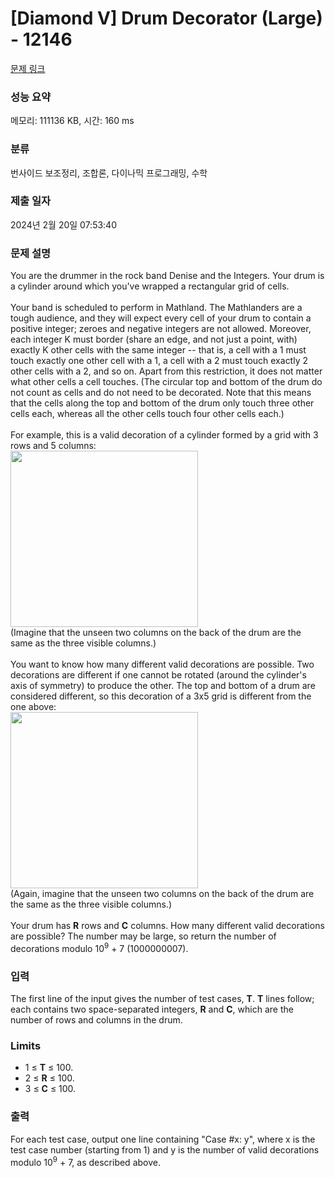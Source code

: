 # [Diamond V] Drum Decorator (Large) - 12146 

[문제 링크](https://www.acmicpc.net/problem/12146) 

### 성능 요약

메모리: 111136 KB, 시간: 160 ms

### 분류

번사이드 보조정리, 조합론, 다이나믹 프로그래밍, 수학

### 제출 일자

2024년 2월 20일 07:53:40

### 문제 설명

<p>You are the drummer in the rock band Denise and the Integers. Your drum is a cylinder around which you've wrapped a rectangular grid of cells.<br>
<br>
Your band is scheduled to perform in Mathland. The Mathlanders are a tough audience, and they will expect every cell of your drum to contain a positive integer; zeroes and negative integers are not allowed. Moreover, each integer K must border (share an edge, and not just a point, with) exactly K other cells with the same integer -- that is, a cell with a 1 must touch exactly one other cell with a 1, a cell with a 2 must touch exactly 2 other cells with a 2, and so on. Apart from this restriction, it does not matter what other cells a cell touches. (The circular top and bottom of the drum do not count as cells and do not need to be decorated. Note that this means that the cells along the top and bottom of the drum only touch three other cells each, whereas all the other cells touch four other cells each.)<br>
<br>
For example, this is a valid decoration of a cylinder formed by a grid with 3 rows and 5 columns:<br>
<img src="https://onlinejudgeimages.s3.amazonaws.com/problem/12145/images-76.png" style="height:282px; vertical-align:middle; width:300px"><br>
(Imagine that the unseen two columns on the back of the drum are the same as the three visible columns.)<br>
<br>
You want to know how many different valid decorations are possible. Two decorations are different if one cannot be rotated (around the cylinder's axis of symmetry) to produce the other. The top and bottom of a drum are considered different, so this decoration of a 3x5 grid is different from the one above:<br>
<img src="https://onlinejudgeimages.s3.amazonaws.com/problem/12145/images-77.png" style="height:282px; vertical-align:middle; width:300px"><br>
(Again, imagine that the unseen two columns on the back of the drum are the same as the three visible columns.)<br>
<br>
Your drum has <strong>R</strong> rows and <strong>C</strong> columns. How many different valid decorations are possible? The number may be large, so return the number of decorations modulo 10<sup>9</sup> + 7 (1000000007).</p>

### 입력 

 <p>The first line of the input gives the number of test cases, <strong>T</strong>. <strong>T</strong> lines follow; each contains two space-separated integers, <strong>R</strong> and <strong>C</strong>, which are the number of rows and columns in the drum. </p>

<h3>Limits</h3>

<ul>
	<li>1 ≤ <strong>T</strong> ≤ 100.</li>
	<li>2 ≤ <strong>R</strong> ≤ 100.</li>
	<li>3 ≤ <strong>C</strong> ≤ 100.</li>
</ul>

<div> </div>

### 출력 

 <p>For each test case, output one line containing "Case #x: y", where x is the test case number (starting from 1) and y is the number of valid decorations modulo 10<sup>9</sup> + 7, as described above.</p>

